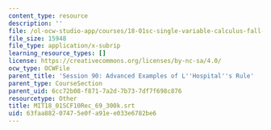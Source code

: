 ```yaml
---
content_type: resource
description: ''
file: /ol-ocw-studio-app/courses/18-01sc-single-variable-calculus-fall-2010/63faa88207475e0fa91ee033e6782be6_MIT18_01SCF10Rec_69_300k.vtt
file_size: 15948
file_type: application/x-subrip
learning_resource_types: []
license: https://creativecommons.org/licenses/by-nc-sa/4.0/
ocw_type: OCWFile
parent_title: 'Session 90: Advanced Examples of L''Hospital''s Rule'
parent_type: CourseSection
parent_uid: 6cc72b08-f871-7a2d-7b73-7df7f698c876
resourcetype: Other
title: MIT18_01SCF10Rec_69_300k.srt
uid: 63faa882-0747-5e0f-a91e-e033e6782be6
---
```

